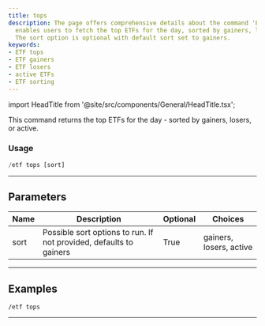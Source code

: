 ```yaml
---
title: tops
description: The page offers comprehensive details about the command 'ETF tops' which
  enables users to fetch the top ETFs for the day, sorted by gainers, losers, or active.
  The sort option is optional with default sort set to gainers.
keywords:
- ETF tops
- ETF gainers
- ETF losers
- active ETFs
- ETF sorting
---
```


import HeadTitle from '@site/src/components/General/HeadTitle.tsx';

<HeadTitle title="tops - Etf - Telegram - Reference | OpenBB Bot Docs" />

This command returns the top ETFs for the day - sorted by gainers, losers, or active.

### Usage

```python wordwrap
/etf tops [sort]
```

---

## Parameters

| Name | Description | Optional | Choices |
| ---- | ----------- | -------- | ------- |
| sort | Possible sort options to run. If not provided, defaults to gainers | True | gainers, losers, active |


---

## Examples

```
/etf tops
```
---
